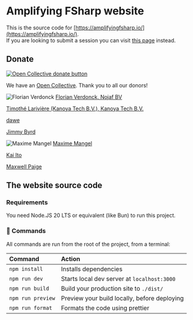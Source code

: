 # Amplifying FSharp website

This is the source code for [https://amplifyingfsharp.io/](https://amplifyingfsharp.io/).  
If you are looking to submit a session you can visit [this page](https://amplifyingfsharp.io/join-us/) instead.

## Donate

[![Open Collective donate button](https://opencollective.com/amplifying-fsharp/donate/button.png?color=blue)](https://opencollective.com/amplifying-fsharp/donate)

We have an [Open Collective](https://opencollective.com/amplifying-fsharp#category-ABOUT). Thank you to all our donors!

![Florian Verdonck](https://www.gravatar.com/avatar/7700b17da33f36e69154d8585afbe768?default=404&s=50) [Florian Verdonck, Nojaf BV](https://opencollective.com/florian-verdonck)

[Timothé Larivière (Kanoya Tech B.V.), Kanoya Tech B.V.](https://opencollective.com/timothelariviere)

[dawe](https://opencollective.com/guest-44f16fd5)

[Jimmy Byrd](https://opencollective.com/jimmy-byrd1)

![Maxime Mangel](https://www.gravatar.com/avatar/ebc3bbcbf88293a971c346e1406f08a8?default=404&s=50) [Maxime Mangel](https://opencollective.com/maxime-mangel)

[Kai Ito](https://opencollective.com/guest-234c4a61)

[Maxwell Paige](https://opencollective.com/maxwell-paige)

## The website source code

### Requirements

You need Node.JS 20 LTS or equivalent (like Bun) to run this project.

### 🧞 Commands

All commands are run from the root of the project, from a terminal:

| Command           | Action                                       |
| :---------------- | :------------------------------------------- |
| `npm install`     | Installs dependencies                        |
| `npm run dev`     | Starts local dev server at `localhost:3000`  |
| `npm run build`   | Build your production site to `./dist/`      |
| `npm run preview` | Preview your build locally, before deploying |
| `npm run format`  | Formats the code using prettier              |

